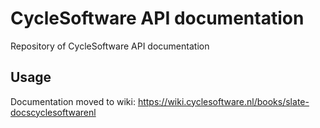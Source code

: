 # CycleSoftware API documentation #

Repository of CycleSoftware API documentation 

## Usage ##

Documentation moved to wiki: https://wiki.cyclesoftware.nl/books/slate-docscyclesoftwarenl

